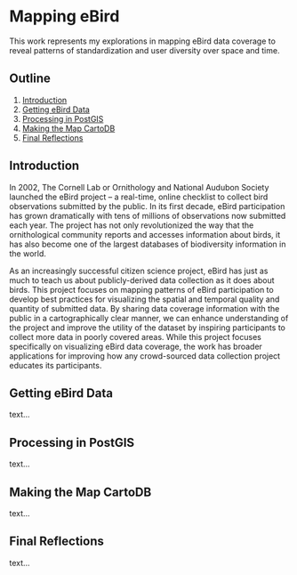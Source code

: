 # Mapping eBird

This work represents my explorations in mapping eBird data coverage to reveal patterns of standardization and user diversity over space and time.

## Outline
1. [Introduction](#Introduction)
2. [Getting eBird Data](#Getting-eBird-Data)
3. [Processing in PostGIS](#Processing-in-PostGIS)
4. [Making the Map CartoDB](#Making-the-Map-CartoDB)
5. [Final Reflections](#Final-Reflections)

## Introduction

In 2002, The Cornell Lab or Ornithology and National Audubon Society launched the eBird project – a real-time, online checklist to collect bird observations submitted by the public. In its first decade, eBird participation has grown dramatically with tens of millions of observations now submitted each year. The project has not only revolutionized the way that the ornithological community reports and accesses information about birds, it has also become one of the largest databases of biodiversity information in the world.

As an increasingly successful citizen science project, eBird has just as much to teach us about publicly-derived data collection as it does about birds. This project focuses on mapping patterns of eBird participation to develop best practices for visualizing the spatial and temporal quality and quantity of submitted data. By sharing data coverage information with the public in a cartographically clear manner, we can enhance understanding of the project and improve the utility of the dataset by inspiring participants to collect more data in poorly covered areas. While this project focuses specifically on visualizing eBird data coverage, the work has broader applications for improving how any crowd-sourced data collection project educates its participants.

## Getting eBird Data

text...

## Processing in PostGIS

text...

## Making the Map CartoDB

text...

## Final Reflections

text...
